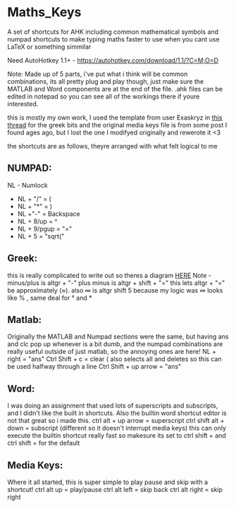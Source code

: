  Maths_Keys
=================
A set of shortcuts for AHK including common mathematical symbols and numpad shortcuts to make typing maths faster to use when you cant use LaTeX or something simmilar

Need AutoHotkey 1.1+ - https://autohotkey.com/download/1.1/?C=M;O=D

Note:
Made up of 5 parts, i've put what i think will be common combinations, its all pretty plug and play though, just make sure the MATLAB and Word components are at the end of the file. 
.ahk files can be edited in notepad so you can see all of the workings there if youre interested.

this is mostly my own work, I used the template from user Exaskryz in [this thread](https://www.autohotkey.com/boards/viewtopic.php?t=25218#top) for the greek bits and the original media keys file is from some post I found ages ago, but I lost the one I modifyed originally and rewerote it <3

the shortcuts are as follows, theyre arranged with what felt logical to me


NUMPAD:
--------------
NL - Numlock
- NL + "/" = (
- NL + "*" = )
- NL +"-" = Backspace
- NL + 8/up = ^
- NL + 9/pgup = "="
- NL + 5 = "sqrt("

Greek:
-----------
this is really complicated to write out so theres a diagram [HERE](http://www.keyboard-layout-editor.com/##@@_a:7&f:6%3B&=&_x:1%3B&=&=&=&=&_x:0.5%3B&=&=&=&=&_x:0.5%3B&=&=&=&=&_x:0.25%3B&=&=&=%3B&@_y:0.5%3B&=&=&=&=&=&_a:4%3B&=5%0A%E2%88%9E&_a:7%3B&=&=&_a:4%3B&=8%0A%C2%B0&_a:7%3B&=&=&_a:4%3B&=-%0A%E2%88%93&=+%20%2F%2F%20%C2%B1%0A%2F=%20%2F%2F%20%E2%89%88&_a:7&w:2%3B&=&_x:0.25%3B&=&=&=&_x:0.25%3B&=&=&=&=%3B&@_w:1.5%3B&=&=&_a:4%3B&=%CF%89%0A%CE%A9&=%CE%B5%0A%E2%88%88&=%CF%81&=%CF%91%0A%CE%B8&=%CE%B3&=%E2%88%AA&=%E2%88%AB&=%E2%88%85&=%CF%80%0A%CF%86&_a:7%3B&=&=&_x:0.25&w:1.25&h:2&w2:1.5&h2:1&x2:-0.25%3B&=&_x:0.25%3B&=&=&=&_x:0.25%3B&=&=&=&_h:2%3B&=%3B&@_w:1.75%3B&=&_a:4%3B&=%CE%B1&=%CF%83%0A%CE%A3&=%CE%B4%0A%CE%94&_a:7%3B&=&_a:4%3B&=%CE%B3&_a:7%3B&=&=&_a:4%3B&=%CE%BA&_a:7%3B&=&=&=&=&_x:4.75%3B&=&=&=%3B&@_a:4&w:1.25%3B&=Shift&_a:7%3B&=&_a:4%3B&=%CE%B6&_a:7%3B&=&=&=&_a:4%3B&=%CE%B2&=%CE%BD%0A%E2%88%A9&=%CE%BC&_a:7%3B&=&_a:4%3B&=%3E%0A.%0A%0A%0A%0A%0A%C2%B7&_a:7%3B&=&_a:4&w:2.75%3B&=Shift&_x:1.25&a:7%3B&=&_x:1.25%3B&=&=&=&_h:2%3B&=%3B&@_a:4&w:1.25%3B&=Ctrl&_a:7&w:1.25%3B&=&_w:1.25%3B&=&_w:6.25%3B&=&_a:4&w:1.25%3B&=Alt%20Gr&_a:7&w:1.25%3B&=&_w:1.25%3B&=&_a:4&w:1.25%3B&=Ctrl&_x:0.25&a:7%3B&=&=&=&_x:0.25&w:2%3B&=&=)
Note - minus/plus is altgr + "-" plus minus is altgr + shift + "=" this lets altgr + "=" be approximately (≈).
also ∞ is altgr shift 5 because my logic was ∞ looks like % , same deal for ° and *

Matlab:
-------
Originally the MATLAB and Numpad sections were the same, but having ans and clc pop up whenever is a bit dumb, and the numpad combinations are really useful outside of just matlab, so the annoying ones are here! 
NL + right = "ans"
Ctrl Shift + c = clear ( also selects all and deletes so this can be used halfway through a line
Ctrl Shift + up arrow = "ans"

Word:
----------
I was doing an assignment that used lots of superscripts and subscripts, and I didn't like the built in shortcuts. Also the builtin word shortcut editor is not that great so i made this.
ctrl alt + up arrow = superscript
ctrl shift alt + down = subscript (different so it doesn't interrupt media keys)
this can only execute the builtin shortcut really fast so makesure its set to ctrl shift + and ctrl shift = for the default

Media Keys:
------
Where it all started, this is super simple to play pause and skip with a shortcut!
ctrl alt up = play/pause
ctrl alt left = skip back
ctrl alt right = skip right
